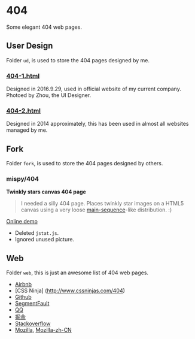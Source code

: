 # 404
Some elegant 404 web pages.

## User Design

Folder `ud`, is used to store the 404 pages designed by me.

### [404-1.html](http://xovel.cn/404/ud/404-1.html)

Designed in 2016.9.29, used in official website of my current company. Photoed by Zhou, the UI Designer.

### [404-2.html](http://xovel.cn/404/ud/404-2.html)

Designed in 2014 approximately, this has been used in almost all websites managed by me.

## Fork

Folder `fork`, is used to store the 404 pages designed by others.

### mispy/404

**Twinkly stars canvas 404 page**

> I needed a silly 404 page. Places twinkly star images on a HTML5 canvas using a very loose [main-sequence](http://en.wikipedia.org/wiki/Main_sequence)-like distribution. :)

[Online demo](http://xovel.cn/404/fork/mispy/404.html)

- Deleted `jstat.js`.
- Ignored unused picture.

## Web

Folder `web`, this is just an awesome list of 404 web pages.

- [Airbnb](https://www.airbnb.com/404)
- [CSS Ninja] (http://www.cssninjas.com/404)
- [Github](https://github.com/404)
- [SegmentFault](https://segmentfault.com/404)
- [QQ](http://www.qq.com/404)
- [掘金](http://gold.xitu.io/404)
- [Stackoverflow](http://stackoverflow.com/404)
- [Mozilla](https://www.mozilla.org/en-US/404), [Mozilla-zh-CN](https://www.mozilla.org/zh-CN/404)
